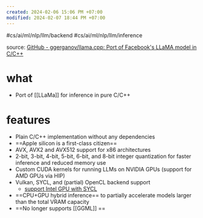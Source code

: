 ```yaml
---
created: 2024-02-06 15:06 PM +07:00
modified: 2024-02-07 18:44 PM +07:00
---
```

#cs/ai/ml/nlp/llm/backend #cs/ai/ml/nlp/llm/inference

source: [GitHub - ggerganov/llama.cpp: Port of Facebook's LLaMA model in C/C++](https://github.com/ggerganov/llama.cpp)

# what
- Port of [[LLaMa]] for inference in pure C/C++

# features
- Plain C/C++ implementation without any dependencies
- ==Apple silicon is a first-class citizen==
- AVX, AVX2 and AVX512 support for x86 architectures
- 2-bit, 3-bit, 4-bit, 5-bit, 6-bit, and 8-bit integer quantization for faster inference and reduced memory use
- Custom CUDA kernels for running LLMs on NVIDIA GPUs (support for AMD GPUs via HIP)
- Vulkan, SYCL, and (partial) OpenCL backend support
	- [support Intel GPU with SYCL](https://github.com/ggerganov/llama.cpp/blob/master/README-sycl.md)
- ==CPU+GPU hybrid inference== to partially accelerate models larger than the total VRAM capacity
- ==No longer supports [[GGML]] ==